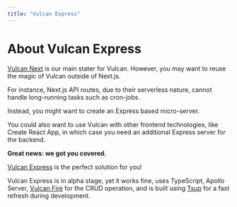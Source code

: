 ```yaml
---
title: "Vulcan Express"
---
```


# About Vulcan Express

[Vulcan Next](https://vulcan-next.vercel.app/) is our main stater for Vulcan.
However, you may want to reuse the magic of Vulcan outside of Next.js.

For instance,
Next.js API routes, due to their serverless nature, cannot handle long-running tasks
such as cron-jobs.

Instead, you might want to create an Express based micro-server.

You could also want to use Vulcan with other frontend technologies, like Create React App, in which
case you need an additional Express server for the backend.

**Great news: we got you covered.**

[Vulcan Express](https://github.com/VulcanJS/vulcan-express) is the perfect solution for you!

Vulcan Express is in alpha stage, yet it works fine, uses TypeScript, Apollo Server, [Vulcan Fire](../vulcan-fire) for the CRUD operation, and is built using [Tsup](https://github.com/egoist/tsup) for a fast refresh during development.
